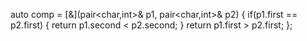  auto comp = [&](pair<char,int>& p1, pair<char,int>& p2) {
        if(p1.first == p2.first) {
            return p1.second < p2.second;
        }
        return p1.first > p2.first;
    };